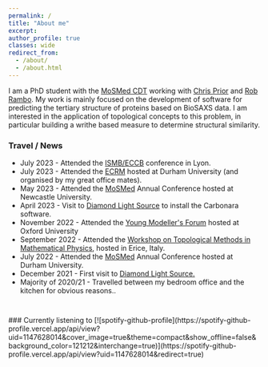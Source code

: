 ```yaml
---
permalink: /
title: "About me"
excerpt:
author_profile: true
classes: wide
redirect_from: 
  - /about/
  - /about.html
---
```


I am a PhD student with the [MoSMed CDT](https://research.ncl.ac.uk/mosmed/) working with [Chris Prior](https://www.maths.dur.ac.uk/users/christopher.prior/) and [Rob Rambo](https://www.diamond.ac.uk/Instruments/Soft-Condensed-Matter/small-angle/B21/Staff/Robert-Rambo.html). My work is mainly focused on the development of software for predicting the tertiary structure of proteins based on BioSAXS data. I am interested in the application of topological concepts to this problem, in particular building a writhe based measure to determine structural similarity.

### Travel / News
<ul style="height: 300px; overflow: auto;">
<li> July 2023 - Attended the <a href="https://www.iscb.org/ismbeccb2023">ISMB/ECCB</a> conference in Lyon.</li>
<li> July 2023 - Attended the <a href="https://www.ecrm2023.com/">ECRM</a> hosted at Durham University (and organised by my great office mates).</li>
<li> May 2023 - Attended the <a href="https://research.ncl.ac.uk/mosmed/mosmed/">MoSMed</a> Annual Conference hosted at Newcastle University.</li>
<li> April 2023 - Visit to <a href="https://www.diamond.ac.uk/Instruments/Soft-Condensed-Matter/small-angle/B21.html">Diamond Light Source</a> to install the Carbonara software.</li>
<li> November 2022 - Attended the <a href="https://www.mgms.org/WordPress/conferences/ymf-2022/">Young Modeller's Forum</a> hosted at Oxford University</li>
<li> September 2022 - Attended the <a href="https://staff.matapp.unimib.it/ricca/EMFCSC2022Erice/index.html">Workshop on Topological Methods in Mathematical Physics</a>, hosted in Erice, Italy.</li>
<li> July 2022 - Attended the <a href="https://research.ncl.ac.uk/mosmed/mosmed/">MoSMed</a> Annual Conference hosted at Durham University.</li>
<li> December 2021 - First visit to <a href="https://www.diamond.ac.uk/Instruments/Soft-Condensed-Matter/small-angle/B21.html">Diamond Light Source.</a></li>
<li> Majority of 2020/21 - Travelled between my bedroom office and the kitchen for obvious reasons..</li>
</ul>
### Currently listening to
[![spotify-github-profile](https://spotify-github-profile.vercel.app/api/view?uid=1147628014&cover_image=true&theme=compact&show_offline=false&background_color=121212&interchange=true)](https://spotify-github-profile.vercel.app/api/view?uid=1147628014&redirect=true)
